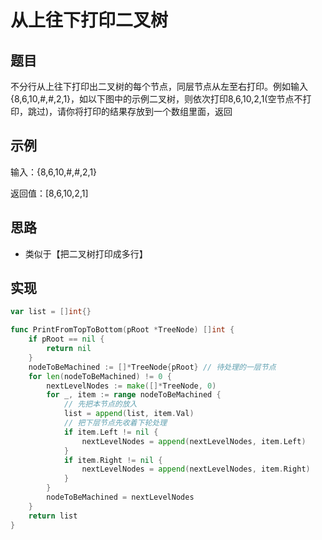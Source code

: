 # 从上往下打印二叉树

## 题目

不分行从上往下打印出二叉树的每个节点，同层节点从左至右打印。例如输入{8,6,10,#,#,2,1}，如以下图中的示例二叉树，则依次打印8,6,10,2,1(空节点不打印，跳过)，请你将打印的结果存放到一个数组里面，返回

## 示例

输入：{8,6,10,#,#,2,1}

返回值：[8,6,10,2,1]

## 思路

* 类似于【把二叉树打印成多行】

## 实现

```go
var list = []int{}

func PrintFromTopToBottom(pRoot *TreeNode) []int {
	if pRoot == nil {
		return nil
	}
	nodeToBeMachined := []*TreeNode{pRoot} // 待处理的一层节点
	for len(nodeToBeMachined) != 0 {
		nextLevelNodes := make([]*TreeNode, 0)
		for _, item := range nodeToBeMachined {
			// 先把本节点的放入
			list = append(list, item.Val)
			// 把下层节点先收着下轮处理
			if item.Left != nil {
				nextLevelNodes = append(nextLevelNodes, item.Left)
			}
			if item.Right != nil {
				nextLevelNodes = append(nextLevelNodes, item.Right)
			}
		}
		nodeToBeMachined = nextLevelNodes
	}
	return list
}
```